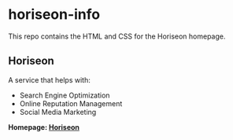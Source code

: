 # horiseon-info
This repo contains the HTML and CSS for the Horiseon homepage.

## Horiseon
A service that helps with:
- Search Engine Optimization
- Online Reputation Management
- Social Media Marketing

**Homepage: [Horiseon](https://ducktrshessami.github.io/horiseon-info/)**
